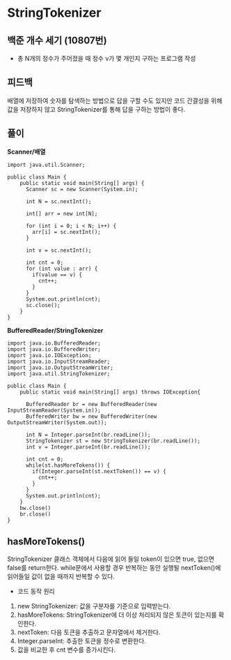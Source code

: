 # StringTokenizer

## 백준 개수 세기 (10807번)
- 총 N개의 정수가 주어졌을 때 정수 v가 몇 개인지 구하는 프로그램 작성

## 피드백
배열에 저장하여 숫자를 탐색하는 방법으로 답을 구할 수도 있지만 
코드 간결성을 위해 값을 저장하지 않고 StringTokenizer를 통해 답을 구하는 방법이 좋다.

## 풀이
**Scanner/배열**
```
import java.util.Scanner;

public class Main {
    public static void main(String[] args) {
      Scanner sc = new Scanner(System.in);
      
      int N = sc.nextInt();
      
      int[] arr = new int[N];
      
      for (int i = 0; i < N; i++) {
        arr[i] = sc.nextInt();
      }
      
      int v = sc.nextInt();
      
      int cnt = 0;
      for (int value : arr) {
        if(value == v) {
          cnt++;
        }
      }
      System.out.println(cnt);
      sc.close();
    }
}
```

**BufferedReader/StringTokenizer**
```
import java.io.BufferedReader;
import java.io.BufferedWriter;
import java.io.IOException;
import java.io.InputStreamReader;
import java.io.OutputStreamWriter;
import java.util.StringTokenizer;

public class Main {
    public static void main(String[] args) throws IOException{
      
      BufferedReader br = new BufferedReader(new InputStreamReader(System.in));
      BufferedWriter bw = new BufferedWriter(new OutputStreamWriter(System.out));
      
      int N = Integer.parseInt(br.readLine());
      StringTokenizer st = new StringTokenizer(br.readLine());
      int v = Integer.parseInt(br.readLine());
      
      int cnt = 0;
      while(st.hasMoreTokens()) {
        if(Integer.parseInt(st.nextToken()) == v) {
          cnt++;
        }
      }
      System.out.println(cnt);
    }
    bw.close()
    br.close()
}
```

## hasMoreTokens()
StringTokenizer 클래스 객체에서 다음에 읽어 들일 token이 있으면 true, 없으면 false를 return한다. while문에서 사용할 경우 반복하는 동안 실행될 nextToken()에 읽어들일 값이 없을 때까지 반복할 수 있다.
- 코드 동작 원리
1. new StringTokenizer: 값을 구분자를 기준으로 입력받는다. 
2. hasMoreTokens: StringTokenizer에 더 이상 처리되지 않은 토큰이 있는지를 확인한다.
3. nextToken: 다음 토큰을 추출하고 문자열에서 제거한다.
4. Integer.parseInt: 추출한 토큰을 정수로 변환한다.
5. 값을 비교한 후 cnt 변수를 증가시킨다.

